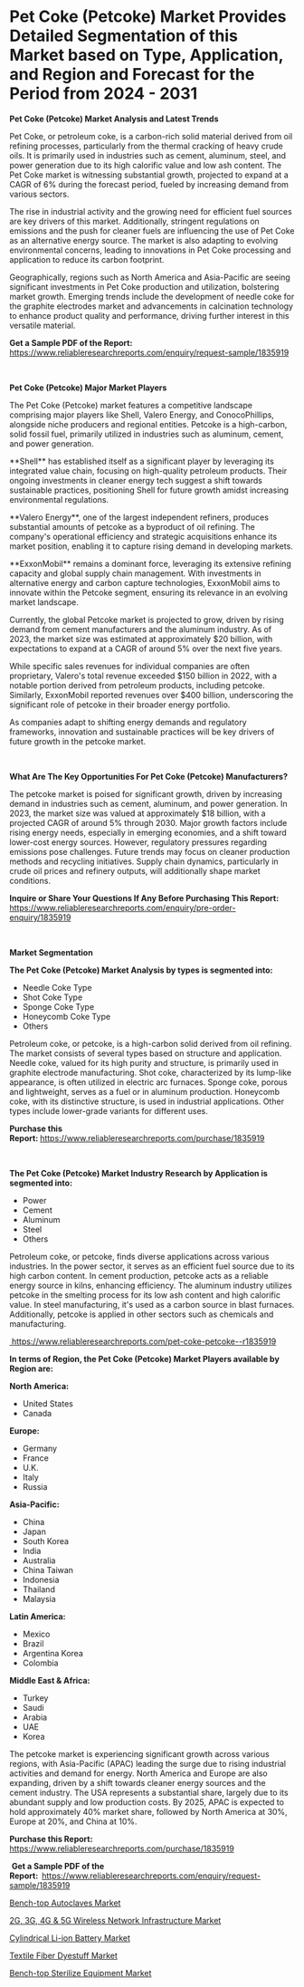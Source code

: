 <p><h1>Pet Coke (Petcoke) Market Provides Detailed Segmentation of this Market based on Type, Application, and Region and Forecast for the Period from 2024 - 2031</h1></p><p><strong>Pet Coke (Petcoke) Market Analysis and Latest Trends</strong></p>
<p><p>Pet Coke, or petroleum coke, is a carbon-rich solid material derived from oil refining processes, particularly from the thermal cracking of heavy crude oils. It is primarily used in industries such as cement, aluminum, steel, and power generation due to its high calorific value and low ash content. The Pet Coke market is witnessing substantial growth, projected to expand at a CAGR of 6% during the forecast period, fueled by increasing demand from various sectors.</p><p>The rise in industrial activity and the growing need for efficient fuel sources are key drivers of this market. Additionally, stringent regulations on emissions and the push for cleaner fuels are influencing the use of Pet Coke as an alternative energy source. The market is also adapting to evolving environmental concerns, leading to innovations in Pet Coke processing and application to reduce its carbon footprint.</p><p>Geographically, regions such as North America and Asia-Pacific are seeing significant investments in Pet Coke production and utilization, bolstering market growth. Emerging trends include the development of needle coke for the graphite electrodes market and advancements in calcination technology to enhance product quality and performance, driving further interest in this versatile material.</p></p>
<p><strong>Get a Sample PDF of the Report:&nbsp;</strong> <a href="https://www.reliableresearchreports.com/enquiry/request-sample/1835919?utm_campaign=32&utm_medium=2&utm_source=Github&utm_content=ia&utm_term=31122024&utm_id=pet-coke-petcoke">https://www.reliableresearchreports.com/enquiry/request-sample/1835919</a></p>
<p>&nbsp;</p>
<p><strong>Pet Coke (Petcoke) Major Market Players</strong></p>
<p><p>The Pet Coke (Petcoke) market features a competitive landscape comprising major players like Shell, Valero Energy, and ConocoPhillips, alongside niche producers and regional entities. Petcoke is a high-carbon, solid fossil fuel, primarily utilized in industries such as aluminum, cement, and power generation.</p><p>**Shell** has established itself as a significant player by leveraging its integrated value chain, focusing on high-quality petroleum products. Their ongoing investments in cleaner energy tech suggest a shift towards sustainable practices, positioning Shell for future growth amidst increasing environmental regulations.</p><p>**Valero Energy**, one of the largest independent refiners, produces substantial amounts of petcoke as a byproduct of oil refining. The company's operational efficiency and strategic acquisitions enhance its market position, enabling it to capture rising demand in developing markets.</p><p>**ExxonMobil** remains a dominant force, leveraging its extensive refining capacity and global supply chain management. With investments in alternative energy and carbon capture technologies, ExxonMobil aims to innovate within the Petcoke segment, ensuring its relevance in an evolving market landscape.</p><p>Currently, the global Petcoke market is projected to grow, driven by rising demand from cement manufacturers and the aluminum industry. As of 2023, the market size was estimated at approximately $20 billion, with expectations to expand at a CAGR of around 5% over the next five years.</p><p>While specific sales revenues for individual companies are often proprietary, Valero's total revenue exceeded $150 billion in 2022, with a notable portion derived from petroleum products, including petcoke. Similarly, ExxonMobil reported revenues over $400 billion, underscoring the significant role of petcoke in their broader energy portfolio.</p><p>As companies adapt to shifting energy demands and regulatory frameworks, innovation and sustainable practices will be key drivers of future growth in the petcoke market.</p></p>
<p>&nbsp;</p>
<p><strong>What Are The Key Opportunities For Pet Coke (Petcoke) Manufacturers?</strong></p>
<p><p>The petcoke market is poised for significant growth, driven by increasing demand in industries such as cement, aluminum, and power generation. In 2023, the market size was valued at approximately $18 billion, with a projected CAGR of around 5% through 2030. Major growth factors include rising energy needs, especially in emerging economies, and a shift toward lower-cost energy sources. However, regulatory pressures regarding emissions pose challenges. Future trends may focus on cleaner production methods and recycling initiatives. Supply chain dynamics, particularly in crude oil prices and refinery outputs, will additionally shape market conditions.</p></p>
<p><strong>Inquire or Share Your Questions If Any Before Purchasing This Report:</strong> <a href="https://www.reliableresearchreports.com/enquiry/pre-order-enquiry/1835919?utm_campaign=32&utm_medium=2&utm_source=Github&utm_content=ia&utm_term=31122024&utm_id=pet-coke-petcoke">https://www.reliableresearchreports.com/enquiry/pre-order-enquiry/1835919</a></p>
<p>&nbsp;</p>
<p><strong>Market Segmentation</strong></p>
<p><strong>The Pet Coke (Petcoke) Market Analysis by types is segmented into:</strong></p>
<p><ul><li>Needle Coke Type</li><li>Shot Coke Type</li><li>Sponge Coke Type</li><li>Honeycomb Coke Type</li><li>Others</li></ul></p>
<p><p>Petroleum coke, or petcoke, is a high-carbon solid derived from oil refining. The market consists of several types based on structure and application. Needle coke, valued for its high purity and structure, is primarily used in graphite electrode manufacturing. Shot coke, characterized by its lump-like appearance, is often utilized in electric arc furnaces. Sponge coke, porous and lightweight, serves as a fuel or in aluminum production. Honeycomb coke, with its distinctive structure, is used in industrial applications. Other types include lower-grade variants for different uses.</p></p>
<p><strong>Purchase this Report:&nbsp;</strong><a href="https://www.reliableresearchreports.com/purchase/1835919?utm_campaign=32&utm_medium=2&utm_source=Github&utm_content=ia&utm_term=31122024&utm_id=pet-coke-petcoke">https://www.reliableresearchreports.com/purchase/1835919</a></p>
<p>&nbsp;</p>
<p><strong>The Pet Coke (Petcoke) Market Industry Research by Application is segmented into:</strong></p>
<p><ul><li>Power</li><li>Cement</li><li>Aluminum</li><li>Steel</li><li>Others</li></ul></p>
<p><p>Petroleum coke, or petcoke, finds diverse applications across various industries. In the power sector, it serves as an efficient fuel source due to its high carbon content. In cement production, petcoke acts as a reliable energy source in kilns, enhancing efficiency. The aluminum industry utilizes petcoke in the smelting process for its low ash content and high calorific value. In steel manufacturing, it's used as a carbon source in blast furnaces. Additionally, petcoke is applied in other sectors such as chemicals and manufacturing.</p></p>
<p><a href="https://www.reliableresearchreports.com/pet-coke-petcoke--r1835919?utm_campaign=32&utm_medium=2&utm_source=Github&utm_content=ia&utm_term=31122024&utm_id=pet-coke-petcoke">&nbsp;https://www.reliableresearchreports.com/pet-coke-petcoke--r1835919</a></p>
<p><strong>In terms of Region, the Pet Coke (Petcoke) Market Players available by Region are:</strong></p>
<p>
    <p> <strong> North America: </strong>
        <ul>
            <li>United States</li>
            <li>Canada</li>
        </ul>
        </p> 
    <p> <strong> Europe: </strong>
        <ul>
            <li>Germany</li>
            <li>France</li>
            <li>U.K.</li>
            <li>Italy</li>
            <li>Russia</li>
        </ul>
        </p> 
    <p> <strong> Asia-Pacific: </strong>
        <ul>
            <li>China</li>
            <li>Japan</li>
            <li>South Korea</li>
            <li>India</li>
            <li>Australia</li>
            <li>China Taiwan</li>
            <li>Indonesia</li>
            <li>Thailand</li>
            <li>Malaysia</li>
        </ul>
        </p> 
    <p> <strong> Latin America: </strong>
        <ul>
            <li>Mexico</li>
            <li>Brazil</li>
            <li>Argentina Korea</li>
            <li>Colombia</li>
        </ul>
        </p> 
    <p> <strong> Middle East & Africa: </strong>
        <ul>
            <li>Turkey</li>
            <li>Saudi</li>
            <li>Arabia</li>
            <li>UAE</li>
            <li>Korea</li>
        </ul>
    </p>
    </p>
<p><p>The petcoke market is experiencing significant growth across various regions, with Asia-Pacific (APAC) leading the surge due to rising industrial activities and demand for energy. North America and Europe are also expanding, driven by a shift towards cleaner energy sources and the cement industry. The USA represents a substantial share, largely due to its abundant supply and low production costs. By 2025, APAC is expected to hold approximately 40% market share, followed by North America at 30%, Europe at 20%, and China at 10%.</p></p>
<p><strong>Purchase this Report: </strong><a href="https://www.reliableresearchreports.com/purchase/1835919?utm_campaign=32&utm_medium=2&utm_source=Github&utm_content=ia&utm_term=31122024&utm_id=pet-coke-petcoke">https://www.reliableresearchreports.com/purchase/1835919</a></p>
<p>&nbsp;<strong>Get a Sample PDF of the Report:&nbsp;&nbsp;</strong><a href="https://www.reliableresearchreports.com/enquiry/request-sample/1835919?utm_campaign=32&utm_medium=2&utm_source=Github&utm_content=ia&utm_term=31122024&utm_id=pet-coke-petcoke">https://www.reliableresearchreports.com/enquiry/request-sample/1835919</a></p>
<p><strong></strong></p>
<p><p><a href="https://github.com/gerdabatiskzv9/Market-Research-Report-List-1/blob/main/bench-top-autoclaves-market.md?utm_campaign=32&utm_medium=2&utm_source=Github&utm_content=ia&utm_term=31122024&utm_id=pet-coke-petcoke">Bench-top Autoclaves Market</a></p><p><a href="https://github.com/justalichtenberger/Market-Research-Report-List-1/blob/main/2g-3g-4g-5g-wireless-network-infrastructure-market.md?utm_campaign=32&utm_medium=2&utm_source=Github&utm_content=ia&utm_term=31122024&utm_id=pet-coke-petcoke">2G, 3G, 4G & 5G Wireless Network Infrastructure Market</a></p><p><a href="https://github.com/JakirUddin651/Market-Research-Report-List-1/blob/main/cylindrical-li-ion-battery-market.md?utm_campaign=32&utm_medium=2&utm_source=Github&utm_content=ia&utm_term=31122024&utm_id=pet-coke-petcoke">Cylindrical Li-ion Battery Market</a></p><p><a href="https://github.com/irfadac/Market-Research-Report-List-5/blob/main/textile-fiber-dyestuff-market.md?utm_campaign=32&utm_medium=2&utm_source=Github&utm_content=ia&utm_term=31122024&utm_id=pet-coke-petcoke">Textile Fiber Dyestuff Market</a></p><p><a href="https://github.com/bensemilia864/Market-Research-Report-List-1/blob/main/bench-top-sterilize-equipment-market.md?utm_campaign=32&utm_medium=2&utm_source=Github&utm_content=ia&utm_term=31122024&utm_id=pet-coke-petcoke">Bench-top Sterilize Equipment Market</a></p></p>